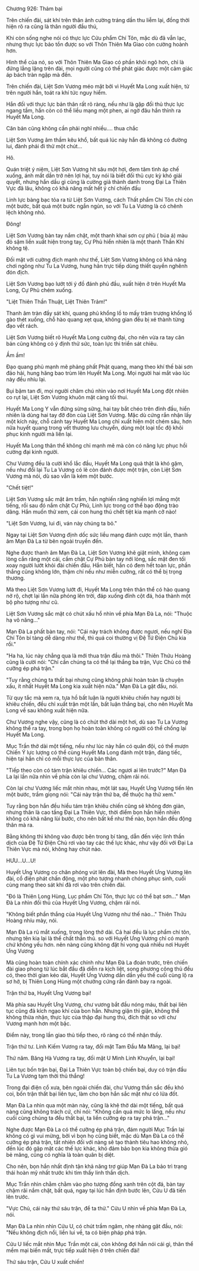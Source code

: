 




Chương 926: Thảm bại


Trên chiến đài, sát khí trên thân ảnh cường tráng dần thu liễm lại, đồng thời hiện rõ ra cũng là thân người đầu thú,

Khi còn sống nghe nói có thực lực Cửu phẩm Chí Tôn, mặc dù đã vẫn lạc, nhưng thực lực bảo tồn được so với Thôn Thiên Ma Giao còn cường hoành hơn.

Hình thể của nó, so với Thôn Thiên Ma Giao có phần khôi ngô hơn, chỉ là đứng lẳng lặng trên đài, mọi người cũng có thể phát giác được một cảm giác áp bách tràn ngập mà đến.

Trên chiến đài, Liệt Sơn Vương méo mặt bởi vì Huyết Ma Long xuất hiện, từ trên người hắn, toát ra khí tức nguy hiểm.

Hắn đối với thực lực bản thân rất rõ ràng, nếu như là gặp đối thủ thực lực ngang tầm, hắn còn có thể liều mạng một phen, ai ngờ đâu hắn thỉnh ra Huyết Ma Long.

Căn bản cũng không cần phải nghĩ nhiều.... thua chắc

Liệt Sơn Vương âm thầm kêu khổ, bất quá lúc này hắn đã không có đường lui, đành phải đi thử một chút...

Hô.

Quán triệt ý niệm, Liệt Sơn Vương hít sâu một hơi, đem tâm tình áp chế xuống, ánh mắt dần trở nên lợi hại, tuy nói là biết đối thủ cực kỳ khó giải quyết, nhưng hắn dầu gì cũng là cường giả thành danh trong Đại La Thiên Vực đã lâu, không có khả năng mất hết ý chí chiến đấu

Linh lực bàng bạc tỏa ra từ Liệt Sơn Vương, cách Thất phẩm Chí Tôn chỉ còn một bước, bất quá một bước ngắn ngủn, so với Tu La Vương là có chênh lệch không nhỏ.

Đông!

Liệt Sơn Vương bàn tay nắm chặt, một thanh khai sơn cự phủ ( búa á) màu đỏ sậm liền xuất hiện trong tay, Cự Phủ hiển nhiên là một thanh Thần Khí không tệ.

Đối mặt với cường địch mạnh như thế, Liệt Sơn Vương không có khả năng chơi ngông như Tu La Vương, hung hãn trực tiếp dùng thiết quyền nghênh đón địch.

Liệt Sơn Vương bạo lướt tới ý đồ đánh phủ đầu, xuất hiện ở trên Huyết Ma Long, Cự Phủ chém xuống.

"Liệt Thiên Thần Thuật, Liệt Thiên Trảm!"

Thanh âm tràn đầy sát khí, quang phủ khổng lồ to mấy trăm trượng khổng lồ gào thét xuống, chỗ hào quang xẹt qua, không gian đều bị xé thành từng đạo vết rách.

Liệt Sơn Vương biết rõ Huyết Ma Long cường đại, cho nên vừa ra tay căn bản cũng không có ý định thử sức, toàn lực thi triển sát chiêu.

Ầm ầm!

Đạo quang phủ mạnh mẽ phảng phất Phật quang, mang theo khí thế bài sơn đảo hải, hung hăng bao trùm lên Huyết Ma Long. Mọi người hai mắt vào lúc này đều nhíu lại.

Bụi bặm tan đi, mọi người chăm chú nhìn vào nơi Huyết Ma Long đột nhiên co rụt lại, Liệt Sơn Vương khuôn mặt càng tối thui.

Huyết Ma Long Y vẫn đứng sừng sững, hai tay bắt chéo trên đỉnh đầu, hiển nhiên là dùng hai tay đỡ đòn của Liệt Sơn Vương. Mặc dù cứng rắn nhận lấy một kích này, chỗ cánh tay Huyết Ma Long chỉ xuất hiện một chém sâu, hơn nữa huyết quang trong vết thương lưu chuyển, dùng một loại tốc độ khôi phục kinh người mà liền lại.

Huyết Ma Long thân thể không chỉ mạnh mẽ mà còn có năng lực phục hồi cường đại kinh người.

Chư Vương đều là cười khổ lắc đầu, Huyết Ma Long quả thật là khó gặm, nếu như đổi lại Tu La Vương có lẽ còn đánh được một trận, còn Liệt Sơn Vương mà nói, dù sao vẫn là kém một bước.

"Chết tiệt!"

Liệt Sơn Vương sắc mặt âm trầm, hắn nghiến răng nghiến lợi mắng một tiếng, rồi sau đó nắm chặt Cự Phủ, Linh lực trong cơ thể bạo động trào dâng. Hắn muốn thử xem, cái con hung thú chết tiệt kia mạnh cỡ nào!

"Liệt Sơn Vương, lui đi, ván này chúng ta bỏ."

Ngay tại Liệt Sơn Vương định dốc sức liều mạng đánh cược một lần, thanh âm Mạn Đà La từ bên ngoài truyền đến.

Nghe được thanh âm Mạn Đà La, Liệt Sơn Vương khẽ giật mình, không cam lòng cắn răng một cái, cầm chặt Cự Phủ bàn tay nới lỏng, sắc mặt đen tối xoay người lướt khỏi đài chiến đấu. Hắn biết, hắn có đem hết toàn lực, phần thắng cũng không lớn, thậm chí nếu như miễn cưỡng, rất có thể bị trọng thương.

Mà theo Liệt Sơn Vương lướt đi, Huyết Ma Long trên thân thể có hào quang nở rộ, chợt lại lần nữa phóng lên trời, đáp xuống đỉnh cột đá, hóa thành một bộ pho tượng như cũ.

Liệt Sơn Vương sắc mặt có chút xấu hổ nhìn về phía Mạn Đà La, nói: "Thuộc hạ vô năng..."

Mạn Đà La phất bàn tay, nói: "Cái này trách không được ngươi, nếu nghĩ Địa Chí Tôn bí tàng dễ dàng như thế, thì quá coi thường vị Đệ Tứ Điện Chủ kia rồi."

"Ha ha, lúc này chẳng qua là mới thua trận đầu mà thôi." Thiên Thứu Hoàng cũng là cười nói: "Chỉ cần chúng ta có thể lại thắng ba trận, Vực Chủ có thể cưỡng ép phá trận."

"Tuy rằng chúng ta thất bại nhưng cũng không phải hoàn toàn là chuyện xấu, ít nhất Huyết Ma Long kia xuất hiện nữa." Mạn Đà La gật đầu, nói.

Từ quy tắc mà xem ra, tựa hồ bất luận là người khiêu chiến hay người bị khiêu chiến, đều chỉ xuất trận một lần, bất luận thắng bại, cho nên Huyết Ma Long về sau không xuất hiện nữa.

Chư Vương nghe vậy, cũng là có chút thở dài một hơi, dù sao Tu La Vương không thể ra tay, trong bọn họ hoàn toàn không có người có thể chống lại Huyết Ma Long.

Mục Trần thở dài một tiếng, nếu như lúc này hắn có quân đội, có thể mượn Chiến Ý lực lượng có thể cùng Huyết Ma Long đánh một trận, đáng tiếc, hiện tại hắn chỉ có mỗi thực lực của bản thân.

"Tiếp theo còn có tám trận khiêu chiến... Các ngươi ai lên trước?" Mạn Đà La lại lần nữa nhìn về phía còn lại chư Vương, chậm rãi nói.

Còn lại chư Vương liếc mắt nhìn nhau, một lát sau, Huyết Ưng Vương tiến lên một bước, trầm giọng nói: "Cái này trận thứ ba, để thuộc hạ thử xem."

Tuy rằng bọn hắn đều hiểu tám trận khiêu chiến cũng sẽ không đơn giản, nhưng thân là cao tầng Đại La Thiên Vực, thời điểm bọn hắn hiển nhiên không có khả năng lùi bước, cho nên bất kể như thế nào, bọn hắn đều động thân mà ra.

Bằng không thì không vào được bên trong bí tàng, dẫn đến việc linh thần dịch của Đệ Tứ Điện Chủ rơi vào tay các thế lực khác, như vậy đối với Đại La Thiên Vực mà nói, không hay chút nào.

HƯU...U...U!

Huyết Ưng Vương co chân phóng vút lên đài, Mà theo Huyết Ưng Vương lên đài, cổ điện phát chấn động, một pho tượng nhanh chóng phục sinh, cuối cùng mang theo sát khí đã rơi vào trên chiến đài.

"Đó là Thiên Long Hùng, Lục phẩm Chí Tôn, thực lực có thể bạt sơn..." Mạn Đà La nhìn đối thủ của Huyết Ưng Vương, chậm rãi nói.

"Không biết phần thắng của Huyết Ưng Vương như thế nào..." Thiên Thứu Hoàng nhíu mày, nói.

Mạn Đà La rủ mắt xuống, trong lòng thở dài. Cả hai đều là lục phẩm chí tôn, nhưng tên kia lại là thể chất thần thú. so với Huyết Ưng Vương chỉ có mạnh chứ không yếu hơn. nên nàng cũng không đặt hi vọng quá nhiều nơi Huyết Ưng Vương

Mà cũng hoàn toàn chính xác chính như Mạn Đà La đoán trước, trên chiến đài giao phong từ lúc bắt đầu đã diễn ra kịch liệt, song phương công thủ đều có, theo thời gian kéo dài, Huyết Ưng Vương dần dần yếu thế cuối cùng lộ ra sơ hở, bị Thiên Long Hùng một chưởng cứng rắn đánh bay ra ngoài.

Trận thứ ba, Huyết Ưng Vương bại!

Mà phía sau Huyết Ưng Vương, chư vương bắt đầu nóng máu, thất bại liên tục cũng đả kích ngạo khí của bon hắn. Nhưng giận thì giận, không thể không thừa nhận, thực lực của thập đại hung thú, đích thật so với chư Vương mạnh hơn một bậc.

Điểm này, trong lần giao thủ tiếp theo, rõ ràng có thể nhận thấy.

Trận thứ tư. Linh Kiếm Vương ra tay, đối mặt Tam Đầu Ma Mãng, lại bại!

Thứ năm. Băng Hà Vương ra tay, đối mặt U Minh Linh Khuyển, lại bại!

Liên tục bốn trận bại, Đại La Thiên Vực toàn bộ chiến bại, duy có trận đầu Tu La Vương tạm thời thủ thắng!

Trong đại điện cổ xưa, bên ngoài chiến đài, chư Vương thần sắc đều khó coi, bốn trận thất bại liên tục, làm cho bọn hắn sắc mặt như có lửa đốt.

Mạn Đà La nhìn qua một màn này, cũng là khẽ thở dài một tiếng, bất quá nàng cũng không trách cứ, chỉ nói: "Không cần quá mức lo lắng, nếu như cuối cùng chúng ta đều thất bại, ta liền cưỡng ép ra tay phá trận..."

Nghe được Mạn Đà La có thể cưỡng ép phá trận, đám người Mục Trần lại không có gì vui mừng, bởi vì bọn họ cũng biết, mặc dù Mạn Đà La có thể cưỡng ép phá trận, tất nhiên đối với nàng sẽ tạo thành tiêu hao không nhỏ, đến lúc đó gặp mặt các thế lực khác, khó đảm bảo bọn kia không thừa gió bẻ măng, cũng có nghĩa là toàn quân bị diệt.

Cho nên, bọn hắn nhất định tận khả năng trợ giúp Mạn Đà La bảo trì trạng thái hoàn mỹ nhất trước khi tìm thấy linh thần dịch.

Mục Trần nhìn chằm chằm vào pho tượng đồng xanh trên cột đá, bàn tay chậm rãi nắm chặt, bất quá, ngay tại lúc hắn định bước lên, Cửu U đã tiến lên trước.

"Vực Chủ, cái này thứ sáu trận, để ta thử." Cửu U nhìn về phía Mạn Đà La, nói.

Mạn Đà La nhìn nhìn Cửu U, có chút trầm ngâm, nhẹ nhàng gật đầu, nói: "Nếu không địch nổi, liền lui về, ta có biện pháp phá trận.

Cửu U liếc mắt nhìn Mục Trần một cái, còn không đợi hắn nói cái gì, thân thể mềm mại biến mất, trực tiếp xuất hiện ở trên chiến đài!

Thứ sáu trận, Cửu U xuất chiến!




